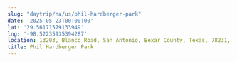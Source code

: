```yaml
---
slug: "daytrip/na/us/phil-hardberger-park"
date: '2025-05-23T00:00:00'
lat: '29.56171579133949'
lng: '-98.52235935394287'
location: 13203, Blanco Road, San Antonio, Bexar County, Texas, 78231, United States
title: Phil Hardberger Park
---
```



